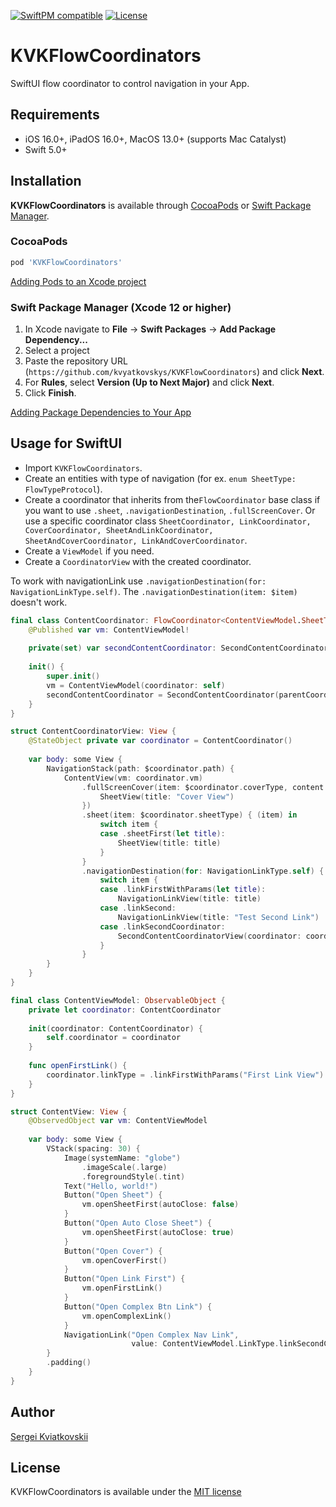 [![SwiftPM compatible](https://img.shields.io/badge/SwiftPM-compatible-orange.svg)](https://swiftpackageindex.com/kvyatkovskys/KVKFlowCoordinators)
[![License](https://img.shields.io/cocoapods/l/KVKCalendar.svg?style=flat)](https://cocoapods.org/pods/KVKFlowCoordinators)


# KVKFlowCoordinators
SwiftUI flow coordinator to control navigation in your App.

## Requirements

- iOS 16.0+, iPadOS 16.0+, MacOS 13.0+ (supports Mac Catalyst)
- Swift 5.0+

## Installation

**KVKFlowCoordinators** is available through [CocoaPods](https://cocoapods.org) or [Swift Package Manager](https://swift.org/package-manager/).

### CocoaPods
~~~bash
pod 'KVKFlowCoordinators'
~~~

[Adding Pods to an Xcode project](https://guides.cocoapods.org/using/using-cocoapods.html)

### Swift Package Manager (Xcode 12 or higher)

1. In Xcode navigate to **File** → **Swift Packages** → **Add Package Dependency...**
2. Select a project
3. Paste the repository URL (`https://github.com/kvyatkovskys/KVKFlowCoordinators`) and click **Next**.
4. For **Rules**, select **Version (Up to Next Major)** and click **Next**.
5. Click **Finish**.

[Adding Package Dependencies to Your App](https://developer.apple.com/documentation/swift_packages/adding_package_dependencies_to_your_app)

## Usage for SwiftUI
- Import `KVKFlowCoordinators`.
- Create an entities with type of navigation (for ex. `enum SheetType: FlowTypeProtocol`).
- Create a coordinator that inherits from the`FlowCoordinator` base class if you want to use `.sheet`, `.navigationDestination`, `.fullScreenCover`. Or use a specific coordinator class `SheetCoordinator, LinkCoordinator, CoverCoordinator, SheetAndLinkCoordinator, SheetAndCoverCoordinator, LinkAndCoverCoordinator`.
- Create a `ViewModel` if you need.
- Create a `CoordinatorView` with the created coordinator.


To work with navigationLink use `.navigationDestination(for: NavigationLinkType.self)`. The `.navigationDestination(item: $item)` doesn't work.


```swift
final class ContentCoordinator: FlowCoordinator<ContentViewModel.SheetType, ContentViewModel.LinkType, ContentViewModel.CoverType> {
    @Published var vm: ContentViewModel!
    
    private(set) var secondContentCoordinator: SecondContentCoordinator!
    
    init() {
        super.init()
        vm = ContentViewModel(coordinator: self)
        secondContentCoordinator = SecondContentCoordinator(parentCoordinator: self, title: "Second Coordinator")
    }
}

struct ContentCoordinatorView: View {
    @StateObject private var coordinator = ContentCoordinator()
    
    var body: some View {
        NavigationStack(path: $coordinator.path) {
            ContentView(vm: coordinator.vm)
                .fullScreenCover(item: $coordinator.coverType, content: { (item) in
                    SheetView(title: "Cover View")
                })
                .sheet(item: $coordinator.sheetType) { (item) in
                    switch item {
                    case .sheetFirst(let title):
                        SheetView(title: title)
                    }
                }
                .navigationDestination(for: NavigationLinkType.self) { (item) in
                    switch item {
                    case .linkFirstWithParams(let title):
                        NavigationLinkView(title: title)
                    case .linkSecond:
                        NavigationLinkView(title: "Test Second Link")
                    case .linkSecondCoordinator:
                        SecondContentCoordinatorView(coordinator: coordinator.secondContentCoordinator)
                    }
                }
        }
    }
}

final class ContentViewModel: ObservableObject {    
    private let coordinator: ContentCoordinator
    
    init(coordinator: ContentCoordinator) {
        self.coordinator = coordinator
    }
    
    func openFirstLink() {
        coordinator.linkType = .linkFirstWithParams("First Link View")
    }
}

struct ContentView: View {
    @ObservedObject var vm: ContentViewModel
    
    var body: some View {
        VStack(spacing: 30) {
            Image(systemName: "globe")
                .imageScale(.large)
                .foregroundStyle(.tint)
            Text("Hello, world!")
            Button("Open Sheet") {
                vm.openSheetFirst(autoClose: false)
            }
            Button("Open Auto Close Sheet") {
                vm.openSheetFirst(autoClose: true)
            }
            Button("Open Cover") {
                vm.openCoverFirst()
            }
            Button("Open Link First") {
                vm.openFirstLink()
            }
            Button("Open Complex Btn Link") {
                vm.openComplexLink()
            }
            NavigationLink("Open Complex Nav Link",
                           value: ContentViewModel.LinkType.linkSecondCoordinator)
        }
        .padding()
    }
}
```

## Author

[Sergei Kviatkovskii](https://github.com/kvyatkovskys)

## License

KVKFlowCoordinators is available under the [MIT license](https://github.com/kvyatkovskys/KVKFlowCoordinators/blob/master/LICENSE.md)
